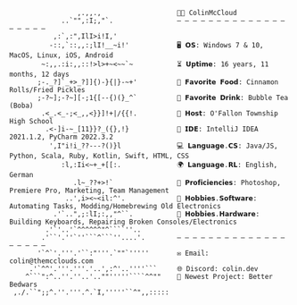                                               
                     ,.,,.,                   👨‍💻 ColinMcCloud
                 ..`"",:I;,"`.                — — — — — — — — — — — — — — — — — — —    
               ,:`,:",IlI>i!I,'                   
              -::,`::,,:;lI!__~i!'            🖥️ 𝗢𝗦: Windows 7 & 10, MacOS, Linux, iOS, Android   
            ~:,,.:i:,,::!>l>+~<~~`~           ⏳ 𝗨𝗽𝘁𝗶𝗺𝗲: 16 years, 11 months, 12 days   
           ;-._?]`_+>_?]]{)-}{|}-~+'          🍔 𝗙𝗮𝘃𝗼𝗿𝗶𝘁𝗲 𝗙𝗼𝗼𝗱: Cinnamon Rolls/Fried Pickles    
           ;-?~];-?~][-;1{[--{)(}_^`          🥤 𝗙𝗮𝘃𝗼𝗿𝗶𝘁𝗲 𝗗𝗿𝗶𝗻𝗸: Bubble Tea (Boba)       
            .<_.<_-;<_,,<}}]!+|/{{!.          🏫 𝗛𝗼𝘀𝘁: O'Fallon Township High School   
             .<-]i-~_[11}}?_({},!}            🔧 𝗜𝗗𝗘: IntelliJ IDEA 2021.1.2, PyCharm 2022.3.2
              ',I"i!i_??---?()}l              💻 𝗟𝗮𝗻𝗴𝘂𝗮𝗴𝗲.𝗖𝗦: Java/JS, Python, Scala, Ruby, Kotlin, Swift, HTML, CSS
                 :l,:Ii<~+_+[[:.              🌍 𝗟𝗮𝗻𝗴𝘂𝗮𝗴𝗲.𝗥𝗟: English, German 
                    .l~_??+>!`                🎨 𝗣𝗿𝗼𝗳𝗶𝗰𝗶𝗲𝗻𝗰𝗶𝗲𝘀: Photoshop, Premiere Pro, Marketing, Team Management   
                  ..',i><~<il:^'.             🤖 𝗛𝗼𝗯𝗯𝗶𝗲𝘀.𝗦𝗼𝗳𝘁𝘄𝗮𝗿𝗲: Automating Tasks, Modding/Homebrewing Old Electronics 
               .'`..",;:lI;:,,"^``.           🔌 𝗛𝗼𝗯𝗯𝗶𝗲𝘀.𝗛𝗮𝗿𝗱𝘄𝗮𝗿𝗲: Building Keyboards, Repairing Broken Consoles/Electronics 
             .'`'..'`^^^^^^"^````''..          
            .'``'.''`''```^```''....'.        — — — — — — — — — — — — — — — — — — —   
           '`^`'.'''.'``:"'''.`""`'''''       ✉️ Email: colin@themcclouds.com
         .'`^^'.'''.'''.'..',:^'..''''```     🌐 Discord: colin.dev
        ^```":^..''.''..'..""'''''````^^""    🚀 Newest Project: Better Bedwars
     ,./.``";;^.''.'''.^.`I,'''''``^",,:::::

